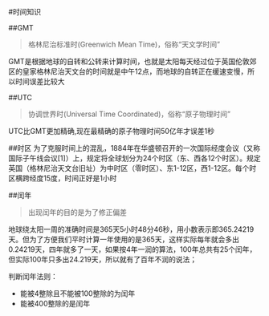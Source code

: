 #时间知识

##GMT
>格林尼治标准时(Greenwich Mean Time)，俗称“天文学时间”

GMT是根据地球的自转和公转来计算时间，也就是太阳每天经过位于英国伦敦郊区的皇家格林尼治天文台的时间就是中午12点，而地球的自转正在缓速变慢，所以时间误差比较大

##UTC
>协调世界时(Universal Time Coordinated)，俗称“原子物理时间”

UTC比GMT更加精确,现在最精确的原子物理时间50亿年才误差1秒

##时区
为了克服时间上的混乱，1884年在华盛顿召开的一次国际经度会议（又称国际子午线会议[1]）上，规定将全球划分为24个时区（东、西各12个时区）。规定英国（格林尼治天文台旧址）为中时区（零时区）、东1-12区，西1-12区。每个时区横跨经度15度，时间正好是1小时

##闰年
>出现闰年的目的是为了修正偏差

地球绕太阳一周的准确时间是365天5小时48分46秒，用小数表示即365.24219天。但为了方便我们平时计算一年使用的是365天，这样实际每年就会多出0.24219天，四年就多了一天，如果按4年一润的算法，100年总共有25个闰年，但实际100年只多出24.219天，所以就有了百年不润的说法；

判断闰年法则：

* 能被4整除且不能被100整除的为闰年
* 能被400整除的是闰年

